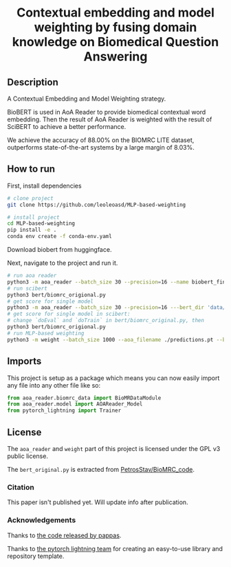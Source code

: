 <div align="center">    
<h1>Contextual embedding and model weighting by fusing domain knowledge on Biomedical Question Answering </h1>
<!--
[![Paper](http://img.shields.io/badge/paper-arxiv.1001.2234-B31B1B.svg)](https://www.nature.com/articles/nature14539)
[![Conference](http://img.shields.io/badge/NeurIPS-2019-4b44ce.svg)](https://papers.nips.cc/book/advances-in-neural-information-processing-systems-31-2018)
[![Conference](http://img.shields.io/badge/ICLR-2019-4b44ce.svg)](https://papers.nips.cc/book/advances-in-neural-information-processing-systems-31-2018)
[![Conference](http://img.shields.io/badge/AnyConference-year-4b44ce.svg)](https://papers.nips.cc/book/advances-in-neural-information-processing-systems-31-2018)  

ARXIV   
[![Paper](http://img.shields.io/badge/arxiv-math.co:1480.1111-B31B1B.svg)](https://www.nature.com/articles/nature14539)

![CI testing](https://github.com/PyTorchLightning/deep-learning-project-template/workflows/CI%20testing/badge.svg?branch=master&event=push)
-->

<!--  
Conference   
-->   
</div>
 
## Description   
A Contextual Embedding and Model Weighting strategy.

BioBERT is used in AoA Reader to provide biomedical contextual word embedding. Then the result of AoA Reader is weighted with the result of SciBERT to achieve a better performance.

We achieve the accuracy of 88.00% on the BIOMRC LITE dataset, outperforms state-of-the-art systems by a large margin of 8.03%.

## How to run   
First, install dependencies   
```bash
# clone project   
git clone https://github.com/leoleoasd/MLP-based-weighting

# install project   
cd MLP-based-weighting
pip install -e .   
conda env create -f conda-env.yaml
 ```
Download biobert from huggingface.

Next, navigate to the project and run it.
 ```bash
# run aoa reader
python3 -m aoa_reader --batch_size 30 --precision=16 --name biobert_final --bert_dir data/bert_huggingface --gpus=,1 --occ_agg=sum --tok_agg=sum
# run scibert
python3 bert/biomrc_origional.py
# get score for single model
python3 -m aoa_reader --batch_size 30 --precision=16 ---bert_dir 'data/bert_huggingface' --not_train --not_test --test_ckpt_path aoa_reader.ckpt --predict
# get score for single model in scibert:
# change `doEval` and `doTrain` in bert/biomrc_original.py, then
python3 bert/biomrc_origional.py
# run MLP-based weighting
python3 -m weight --batch_size 1000 --aoa_filename ./predictions.pt --bert_filename ./scibert_predict.pt
```

## Imports
This project is setup as a package which means you can now easily import any file into any other file like so:

```python
from aoa_reader.biomrc_data import BioMRDataModule
from aoa_reader.model import AOAReader_Model
from pytorch_lightning import Trainer
```

## License
The `aoa_reader` and `weight` part of this project is licensed under the GPL v3 public license.

The `bert_original.py` is extracted from [PetrosStav/BioMRC_code](https://github.com/PetrosStav/BioMRC_code).

### Citation   

This paper isn't published yet. Will update info after publication.
<!--```
@article{YourName,
  title={Your Title},
  author={Your team},
  journal={Location},
  year={Year}
}
```    -->

### Acknowledgements

Thanks to [the code released by pappas](https://github.com/PetrosStav/BioMRC_code).

Thanks to [the pytorch lightning team](https://www.pytorchlightning.ai/) for creating an easy-to-use library and repository template.